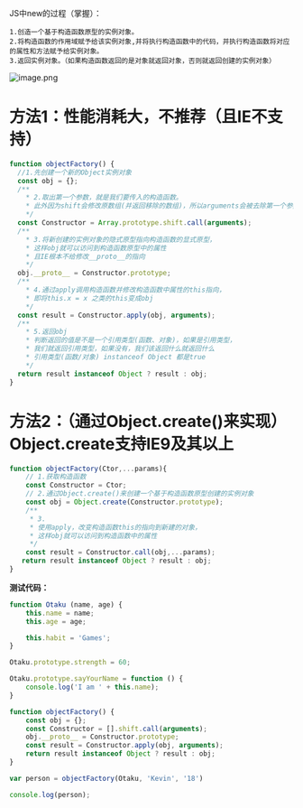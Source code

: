 JS中new的过程（掌握）：
```
1.创造一个基于构造函数原型的实例对象。
2.将构造函数的作用域赋予给该实例对象,并将执行构造函数中的代码，并执行构造函数将对应的属性和方法赋予给实例对象。
3.返回实例对象。（如果构造函数返回的是对象就返回对象，否则就返回创建的实例对象）
```

![image.png](https://cdn.nlark.com/yuque/0/2022/png/757591/1661269953003-4fb7072e-fdc2-4847-8f23-f48bc05985f1.png#clientId=u9c86ad12-4572-4&from=paste&height=260&id=u437f57ed&originHeight=260&originWidth=836&originalType=binary&ratio=1&rotation=0&showTitle=false&size=42607&status=done&style=none&taskId=u2ebf4015-ff1c-4340-8039-e8c47b752e3&title=&width=836)

# **方法1：性能消耗大，不推荐（且IE不支持）**
```javascript
function objectFactory() {
  //1.先创建一个新的Object实例对象
  const obj = {};
  /**
    * 2.取出第一个参数，就是我们要传入的构造函数。
    * 此外因为shift会修改原数组(并返回移除的数组)，所以arguments会被去除第一个参数
    */
  const Constructor = Array.prototype.shift.call(arguments);
  /**
    * 3.将新创建的实例对象的隐式原型指向构造函数的显式原型，
    * 这样obj就可以访问到构造函数原型中的属性
    * 且IE根本不给修改__proto__的指向
    */
  obj.__proto__ = Constructor.prototype;
  /**
    * 4.通过apply调用构造函数并修改构造函数中属性的this指向，
    * 即将this.x = x 之类的this变成obj
    */
  const result = Constructor.apply(obj, arguments);
  /**
    * 5.返回obj
    * 判断返回的值是不是一个引用类型(函数、对象)，如果是引用类型，
    * 我们就返回引用类型，如果没有，我们该返回什么就返回什么
    * 引用类型(函数/对象) instanceof Object 都是true
    */
  return result instanceof Object ? result : obj;
}
```


# **方法2：（通过Object.create()来实现）Object.create支持IE9及其以上**
```javascript
function objectFactory(Ctor,...params){
	// 1.获取构造函数
	const Constructor = Ctor;
	// 2.通过Object.create()来创建一个基于构造函数原型创建的实例对象
	const obj = Object.create(Constructor.prototype);
	/**
	 * 3.
	 * 使用apply，改变构造函数this的指向到新建的对象，
	 * 这样obj就可以访问到构造函数中的属性
	 */
	const result = Constructor.call(obj,...params);
   return result instanceof Object ? result : obj;
}
```

**测试代码：**
```javascript
function Otaku (name, age) {
	this.name = name;
	this.age = age;

	this.habit = 'Games';
}

Otaku.prototype.strength = 60;

Otaku.prototype.sayYourName = function () {
	console.log('I am ' + this.name);
}

function objectFactory() {
	const obj = {};
	const Constructor = [].shift.call(arguments);
	obj.__proto__ = Constructor.prototype;
	const result = Constructor.apply(obj, arguments);
	return result instanceof Object ? result : obj;
}

var person = objectFactory(Otaku, 'Kevin', '18')

console.log(person);
```
